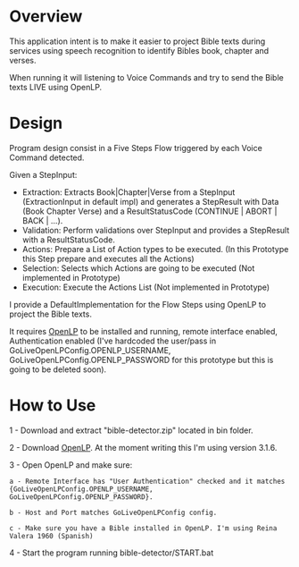# Overview

This application intent is to make it easier to project Bible texts during services using speech recognition to identify Bibles book, chapter and verses. 

When running it will listening to Voice Commands and try to send the Bible texts LIVE using OpenLP.

# Design
Program design consist in a Five Steps Flow triggered by each Voice Command detected.

Given a StepInput:
- Extraction: Extracts Book|Chapter|Verse from a StepInput (ExtractionInput in default impl) and generates a StepResult with Data (Book Chapter Verse) and a ResultStatusCode (CONTINUE | ABORT | BACK | ...). 
- Validation: Perform validations over StepInput and provides a StepResult with a ResultStatusCode.
- Actions: Prepare a List of Action types to be executed. (In this Prototype this Step prepare and executes all the Actions)
- Selection: Selects which Actions are going to be executed (Not implemented in Prototype)
- Execution: Execute the Actions List (Not implemented in Prototype)

I provide a DefaultImplementation for the Flow Steps using OpenLP to project the Bible texts.

It requires [OpenLP](https://openlp.org/) to be installed and running, remote interface enabled, Authentication enabled (I've hardcoded the user/pass in GoLiveOpenLPConfig.OPENLP_USERNAME, GoLiveOpenLPConfig.OPENLP_PASSWORD for this prototype but this is going to be deleted soon).

# How to Use
1 - Download and extract "bible-detector.zip" located in bin folder.

2 - Download [OpenLP](https://openlp.org/). At the moment writing this I'm using version 3.1.6.

3 - Open OpenLP and make sure:

    a - Remote Interface has "User Authentication" checked and it matches {GoLiveOpenLPConfig.OPENLP_USERNAME, GoLiveOpenLPConfig.OPENLP_PASSWORD}.

    b - Host and Port matches GoLiveOpenLPConfig config.

    c - Make sure you have a Bible installed in OpenLP. I'm using Reina Valera 1960 (Spanish)

4 - Start the program running bible-detector/START.bat
